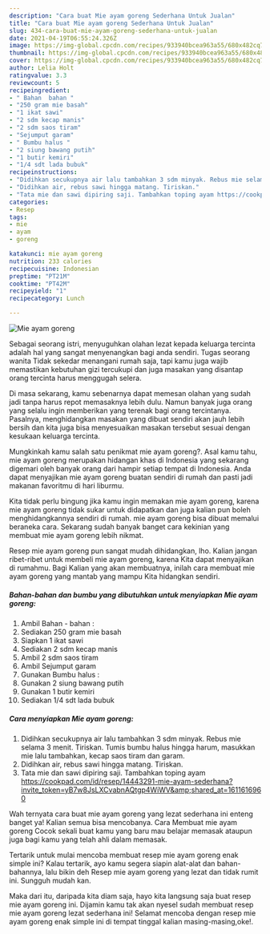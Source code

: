 ```yaml
---
description: "Cara buat Mie ayam goreng Sederhana Untuk Jualan"
title: "Cara buat Mie ayam goreng Sederhana Untuk Jualan"
slug: 434-cara-buat-mie-ayam-goreng-sederhana-untuk-jualan
date: 2021-04-19T06:55:24.326Z
image: https://img-global.cpcdn.com/recipes/933940bcea963a55/680x482cq70/mie-ayam-goreng-foto-resep-utama.jpg
thumbnail: https://img-global.cpcdn.com/recipes/933940bcea963a55/680x482cq70/mie-ayam-goreng-foto-resep-utama.jpg
cover: https://img-global.cpcdn.com/recipes/933940bcea963a55/680x482cq70/mie-ayam-goreng-foto-resep-utama.jpg
author: Lelia Holt
ratingvalue: 3.3
reviewcount: 5
recipeingredient:
- " Bahan  bahan "
- "250 gram mie basah"
- "1 ikat sawi"
- "2 sdm kecap manis"
- "2 sdm saos tiram"
- "Sejumput garam"
- " Bumbu halus "
- "2 siung bawang putih"
- "1 butir kemiri"
- "1/4 sdt lada bubuk"
recipeinstructions:
- "Didihkan secukupnya air lalu tambahkan 3 sdm minyak. Rebus mie selama 3 menit. Tiriskan. Tumis bumbu halus hingga harum, masukkan mie lalu tambahkan, kecap saos tiram dan garam."
- "Didihkan air, rebus sawi hingga matang. Tiriskan."
- "Tata mie dan sawi dipiring saji. Tambahkan toping ayam https://cookpad.com/id/resep/14443291-mie-ayam-sederhana?invite_token=yB7w8JsLXCvabnAQtgp4WiWV&amp;shared_at=1611616960"
categories:
- Resep
tags:
- mie
- ayam
- goreng

katakunci: mie ayam goreng 
nutrition: 233 calories
recipecuisine: Indonesian
preptime: "PT21M"
cooktime: "PT42M"
recipeyield: "1"
recipecategory: Lunch

---
```



![Mie ayam goreng](https://img-global.cpcdn.com/recipes/933940bcea963a55/680x482cq70/mie-ayam-goreng-foto-resep-utama.jpg)

Sebagai seorang istri, menyuguhkan olahan lezat kepada keluarga tercinta adalah hal yang sangat menyenangkan bagi anda sendiri. Tugas seorang  wanita Tidak sekedar menangani rumah saja, tapi kamu juga wajib memastikan kebutuhan gizi tercukupi dan juga masakan yang disantap orang tercinta harus menggugah selera.

Di masa  sekarang, kamu sebenarnya dapat memesan olahan yang sudah jadi tanpa harus repot memasaknya lebih dulu. Namun banyak juga orang yang selalu ingin memberikan yang terenak bagi orang tercintanya. Pasalnya, menghidangkan masakan yang dibuat sendiri akan jauh lebih bersih dan kita juga bisa menyesuaikan masakan tersebut sesuai dengan kesukaan keluarga tercinta. 



Mungkinkah kamu salah satu penikmat mie ayam goreng?. Asal kamu tahu, mie ayam goreng merupakan hidangan khas di Indonesia yang sekarang digemari oleh banyak orang dari hampir setiap tempat di Indonesia. Anda dapat menyajikan mie ayam goreng buatan sendiri di rumah dan pasti jadi makanan favoritmu di hari liburmu.

Kita tidak perlu bingung jika kamu ingin memakan mie ayam goreng, karena mie ayam goreng tidak sukar untuk didapatkan dan juga kalian pun boleh menghidangkannya sendiri di rumah. mie ayam goreng bisa dibuat memalui beraneka cara. Sekarang sudah banyak banget cara kekinian yang membuat mie ayam goreng lebih nikmat.

Resep mie ayam goreng pun sangat mudah dihidangkan, lho. Kalian jangan ribet-ribet untuk membeli mie ayam goreng, karena Kita dapat menyajikan di rumahmu. Bagi Kalian yang akan membuatnya, inilah cara membuat mie ayam goreng yang mantab yang mampu Kita hidangkan sendiri.

<!--inarticleads1-->

##### Bahan-bahan dan bumbu yang dibutuhkan untuk menyiapkan Mie ayam goreng:

1. Ambil  Bahan - bahan :
1. Sediakan 250 gram mie basah
1. Siapkan 1 ikat sawi
1. Sediakan 2 sdm kecap manis
1. Ambil 2 sdm saos tiram
1. Ambil Sejumput garam
1. Gunakan  Bumbu halus :
1. Gunakan 2 siung bawang putih
1. Gunakan 1 butir kemiri
1. Sediakan 1/4 sdt lada bubuk




<!--inarticleads2-->

##### Cara menyiapkan Mie ayam goreng:

1. Didihkan secukupnya air lalu tambahkan 3 sdm minyak. Rebus mie selama 3 menit. Tiriskan. Tumis bumbu halus hingga harum, masukkan mie lalu tambahkan, kecap saos tiram dan garam.
1. Didihkan air, rebus sawi hingga matang. Tiriskan.
1. Tata mie dan sawi dipiring saji. Tambahkan toping ayam https://cookpad.com/id/resep/14443291-mie-ayam-sederhana?invite_token=yB7w8JsLXCvabnAQtgp4WiWV&amp;shared_at=1611616960




Wah ternyata cara buat mie ayam goreng yang lezat sederhana ini enteng banget ya! Kalian semua bisa mencobanya. Cara Membuat mie ayam goreng Cocok sekali buat kamu yang baru mau belajar memasak ataupun juga bagi kamu yang telah ahli dalam memasak.

Tertarik untuk mulai mencoba membuat resep mie ayam goreng enak simple ini? Kalau tertarik, ayo kamu segera siapin alat-alat dan bahan-bahannya, lalu bikin deh Resep mie ayam goreng yang lezat dan tidak rumit ini. Sungguh mudah kan. 

Maka dari itu, daripada kita diam saja, hayo kita langsung saja buat resep mie ayam goreng ini. Dijamin kamu tak akan nyesel sudah membuat resep mie ayam goreng lezat sederhana ini! Selamat mencoba dengan resep mie ayam goreng enak simple ini di tempat tinggal kalian masing-masing,oke!.

